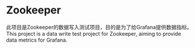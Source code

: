 # Zookeeper
此项目是Zookeeper的数据写入测试项目，目的是为了给Grafana提供数据指标。  This project is a data write test project for Zookeeper, aiming to provide data metrics for Grafana.
